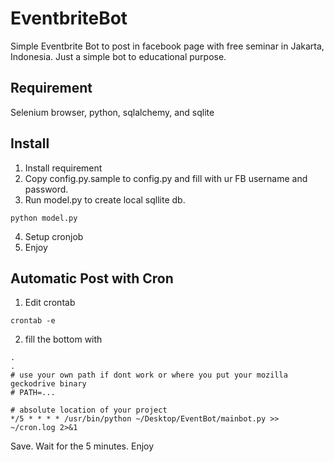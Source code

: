 # EventbriteBot

Simple Eventbrite Bot to post in facebook page with free seminar in Jakarta, Indonesia. Just a simple bot to educational purpose.

## Requirement
Selenium browser, python, sqlalchemy, and sqlite

## Install
1. Install requirement
2. Copy config.py.sample to config.py and fill with ur FB username and password.
3. Run model.py to create local sqllite db. 
```
python model.py
```
4. Setup cronjob
5. Enjoy

## Automatic Post with Cron

1. Edit crontab
```
crontab -e
```

2. fill the bottom with
```
.
.
# use your own path if dont work or where you put your mozilla geckodrive binary
# PATH=...

# absolute location of your project
*/5 * * * * /usr/bin/python ~/Desktop/EventBot/mainbot.py >> ~/cron.log 2>&1
```

Save. Wait for the 5 minutes. Enjoy
